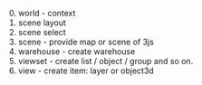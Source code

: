 0. world - context
1. scene layout
2. scene select
3. scene - provide map or scene of 3js
4. warehouse - create warehouse
5. viewset - create list / object / group and so on.
6. view - create item: layer or object3d
